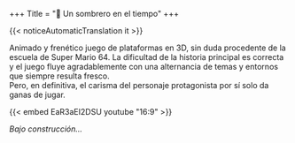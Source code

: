 +++
Title = "🎩 Un sombrero en el tiempo"
+++

{{< noticeAutomaticTranslation it >}}



Animado y frenético juego de plataformas en 3D, sin duda procedente de la escuela de Super Mario 64. La dificultad de la historia principal es correcta y el juego fluye agradablemente con una alternancia de temas y entornos que siempre resulta fresco.  
Pero, en definitiva, el carisma del personaje protagonista por sí solo da ganas de jugar.

{{< embed EaR3aEI2DSU youtube "16:9" >}}

_Bajo construcción..._
